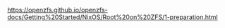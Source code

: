 


https://openzfs.github.io/openzfs-docs/Getting%20Started/NixOS/Root%20on%20ZFS/1-preparation.html

